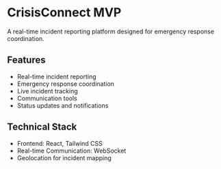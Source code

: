 # CrisisConnect MVP

A real-time incident reporting platform designed for emergency response coordination. 

## Features
- Real-time incident reporting
- Emergency response coordination
- Live incident tracking
- Communication tools
- Status updates and notifications

## Technical Stack
- Frontend: React, Tailwind CSS
- Real-time Communication: WebSocket
- Geolocation for incident mapping